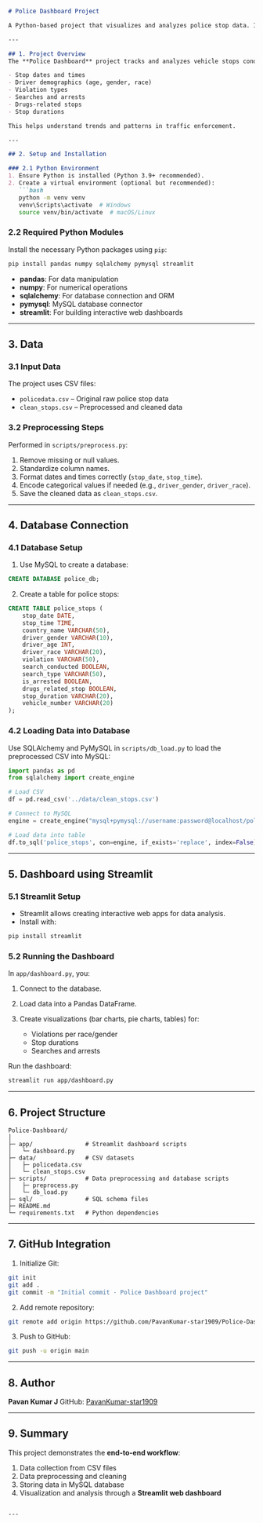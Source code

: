 ````markdown
# Police Dashboard Project

A Python-based project that visualizes and analyzes police stop data. It combines data preprocessing, database management, and a web dashboard interface for insightful analysis.

---

## 1. Project Overview
The **Police Dashboard** project tracks and analyzes vehicle stops conducted by the police. It provides insights into:

- Stop dates and times
- Driver demographics (age, gender, race)
- Violation types
- Searches and arrests
- Drugs-related stops
- Stop durations  

This helps understand trends and patterns in traffic enforcement.

---

## 2. Setup and Installation

### 2.1 Python Environment
1. Ensure Python is installed (Python 3.9+ recommended).  
2. Create a virtual environment (optional but recommended):
   ```bash
   python -m venv venv
   venv\Scripts\activate  # Windows
   source venv/bin/activate  # macOS/Linux
````

### 2.2 Required Python Modules

Install the necessary Python packages using `pip`:

```bash
pip install pandas numpy sqlalchemy pymysql streamlit
```

* **pandas**: For data manipulation
* **numpy**: For numerical operations
* **sqlalchemy**: For database connection and ORM
* **pymysql**: MySQL database connector
* **streamlit**: For building interactive web dashboards

---

## 3. Data

### 3.1 Input Data

The project uses CSV files:

* `policedata.csv` – Original raw police stop data
* `clean_stops.csv` – Preprocessed and cleaned data

### 3.2 Preprocessing Steps

Performed in `scripts/preprocess.py`:

1. Remove missing or null values.
2. Standardize column names.
3. Format dates and times correctly (`stop_date`, `stop_time`).
4. Encode categorical values if needed (e.g., `driver_gender`, `driver_race`).
5. Save the cleaned data as `clean_stops.csv`.

---

## 4. Database Connection

### 4.1 Database Setup

1. Use MySQL to create a database:

```sql
CREATE DATABASE police_db;
```

2. Create a table for police stops:

```sql
CREATE TABLE police_stops (
    stop_date DATE,
    stop_time TIME,
    country_name VARCHAR(50),
    driver_gender VARCHAR(10),
    driver_age INT,
    driver_race VARCHAR(20),
    violation VARCHAR(50),
    search_conducted BOOLEAN,
    search_type VARCHAR(50),
    is_arrested BOOLEAN,
    drugs_related_stop BOOLEAN,
    stop_duration VARCHAR(20),
    vehicle_number VARCHAR(20)
);
```

### 4.2 Loading Data into Database

Use SQLAlchemy and PyMySQL in `scripts/db_load.py` to load the preprocessed CSV into MySQL:

```python
import pandas as pd
from sqlalchemy import create_engine

# Load CSV
df = pd.read_csv('../data/clean_stops.csv')

# Connect to MySQL
engine = create_engine("mysql+pymysql://username:password@localhost/police_db")

# Load data into table
df.to_sql('police_stops', con=engine, if_exists='replace', index=False)
```

---

## 5. Dashboard using Streamlit

### 5.1 Streamlit Setup

* Streamlit allows creating interactive web apps for data analysis.
* Install with:

```bash
pip install streamlit
```

### 5.2 Running the Dashboard

In `app/dashboard.py`, you:

1. Connect to the database.
2. Load data into a Pandas DataFrame.
3. Create visualizations (bar charts, pie charts, tables) for:

   * Violations per race/gender
   * Stop durations
   * Searches and arrests

Run the dashboard:

```bash
streamlit run app/dashboard.py
```

---

## 6. Project Structure

```
Police-Dashboard/
│
├─ app/               # Streamlit dashboard scripts
│   └─ dashboard.py
├─ data/              # CSV datasets
│   ├─ policedata.csv
│   └─ clean_stops.csv
├─ scripts/           # Data preprocessing and database scripts
│   ├─ preprocess.py
│   └─ db_load.py
├─ sql/               # SQL schema files
├─ README.md
└─ requirements.txt   # Python dependencies
```

---

## 7. GitHub Integration

1. Initialize Git:

```bash
git init
git add .
git commit -m "Initial commit - Police Dashboard project"
```

2. Add remote repository:

```bash
git remote add origin https://github.com/PavanKumar-star1909/Police-Dashboard.git
```

3. Push to GitHub:

```bash
git push -u origin main
```

---

## 8. Author

**Pavan Kumar J**
GitHub: [PavanKumar-star1909](https://github.com/PavanKumar-star1909)

---

## 9. Summary

This project demonstrates the **end-to-end workflow**:

1. Data collection from CSV files
2. Data preprocessing and cleaning
3. Storing data in MySQL database
4. Visualization and analysis through a **Streamlit web dashboard**

```

---

